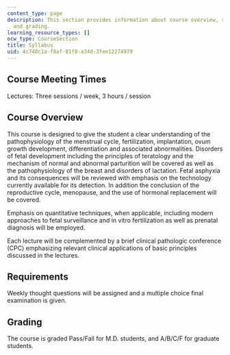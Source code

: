 ```yaml
---
content_type: page
description: This section provides information about course overview, requirements,
  and grading.
learning_resource_types: []
ocw_type: CourseSection
title: Syllabus
uid: 4c740c1a-f8af-81f8-a34d-3fee12274979
---
```


Course Meeting Times
--------------------

Lectures: Three sessions / week, 3 hours / session

Course Overview
---------------

This course is designed to give the student a clear understanding of the pathophysiology of the menstrual cycle, fertilization, implantation, ovum growth development, differentiation and associated abnormalities. Disorders of fetal development including the principles of teratology and the mechanism of normal and abnormal parturition will be covered as well as the pathophysiology of the breast and disorders of lactation. Fetal asphyxia and its consequences will be reviewed with emphasis on the technology currently available for its detection. In addition the conclusion of the reproductive cycle, menopause, and the use of hormonal replacement will be covered.

Emphasis on quantitative techniques, when applicable, including modern approaches to fetal surveillance and in vitro fertilization as well as prenatal diagnosis will be employed.

Each lecture will be complemented by a brief clinical pathologic conference (CPC) emphasizing relevant clinical applications of basic principles discussed in the lectures.

Requirements
------------

Weekly thought questions will be assigned and a multiple choice final examination is given.

Grading
-------

The course is graded Pass/Fail for M.D. students, and A/B/C/F for graduate students.